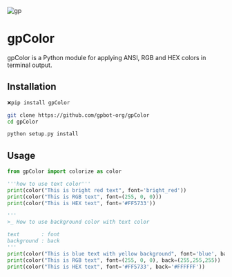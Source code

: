![gp](https://camo.githubusercontent.com/1a0976983f732f3a3713173670c9843d4eb27c420b5844b13378aaadb28ce0b9/68747470733a2f2f726561646d652d747970696e672d7376672e6865726f6b756170702e636f6d2f3f6c696e65733d6770436f6c6f722b213b4d4144452b42592b4752414e4450412b454a213b5445524d494e414c2b434f4c4f522b574954482b5247422b414e442b4845582b434f44452b4645415455524521)
# gpColor

gpColor is a Python module for applying ANSI, RGB and HEX colors in terminal output.

## Installation

```bash
❌pip install gpColor
```
```bash
git clone https://github.com/gpbot-org/gpColor
cd gpColor

python setup.py install
```
## Usage

```python
from gpColor import colorize as color

'''how to use text color'''
print(color("This is bright red text", font='bright_red'))
print(color("This is RGB text", font=(255, 0, 0)))
print(color("This is HEX text", font='#FF5733'))

'''
>_ How to use background color with text color

text       : font
background : back
'''
print(color("This is blue text with yellow background", font='blue', back='yellow'))
print(color("This is RGB text", font=(255, 0, 0), back=(255,255,255))
print(color("This is HEX text", font='#FF5733', back='#FFFFFF'))
```
